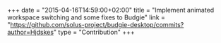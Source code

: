 +++
date = "2015-04-16T14:59:00+02:00"
title = "Implement animated workspace switching and some fixes to Budgie"
link = "https://github.com/solus-project/budgie-desktop/commits?author=Hjdskes"
type = "Contribution"
+++

